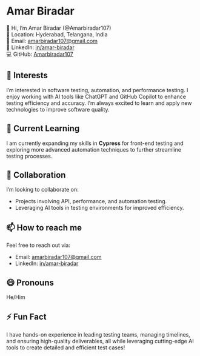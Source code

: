 # Amar Biradar

👋 Hi, I’m Amar Biradar (@Amarbiradar107)  
📍 Location: Hyderabad, Telangana, India  
📧 Email: [amarbiradar107@gmail.com](mailto:amarbiradar107@gmail.com)  
🔗 LinkedIn: [in/amar-biradar](https://www.linkedin.com/in/amar-biradar)  
💻 GitHub: [Amarbiradar107](https://github.com/Amarbiradar107)  

## 👀 Interests
I’m interested in software testing, automation, and performance testing. I enjoy working with AI tools like ChatGPT and GitHub Copilot to enhance testing efficiency and accuracy. I’m always excited to learn and apply new technologies to improve software quality.

## 🌱 Current Learning
I am currently expanding my skills in **Cypress** for front-end testing and exploring more advanced automation techniques to further streamline testing processes.

## 💞️ Collaboration
I’m looking to collaborate on:
- Projects involving API, performance, and automation testing.
- Leveraging AI tools in testing environments for improved efficiency.

## 📫 How to reach me
Feel free to reach out via:
- Email: [amarbiradar107@gmail.com](mailto:amarbiradar107@gmail.com)
- LinkedIn: [in/amar-biradar](https://www.linkedin.com/in/amar-biradar)

## 😄 Pronouns
He/Him

## ⚡ Fun Fact
I have hands-on experience in leading testing teams, managing timelines, and ensuring high-quality deliverables, all while leveraging cutting-edge AI tools to create detailed and efficient test cases!

